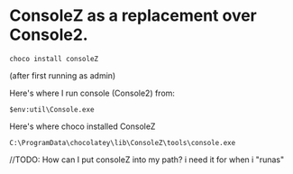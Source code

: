 # ConsoleZ as a replacement over Console2.

    choco install consoleZ
    
(after first running as admin)    

Here's where I run console (Console2) from:

    $env:util\Console.exe

Here's where choco installed ConsoleZ

    C:\ProgramData\chocolatey\lib\ConsoleZ\tools\console.exe

//TODO: How can I put consoleZ into my path? i need it for when i "runas" 
 